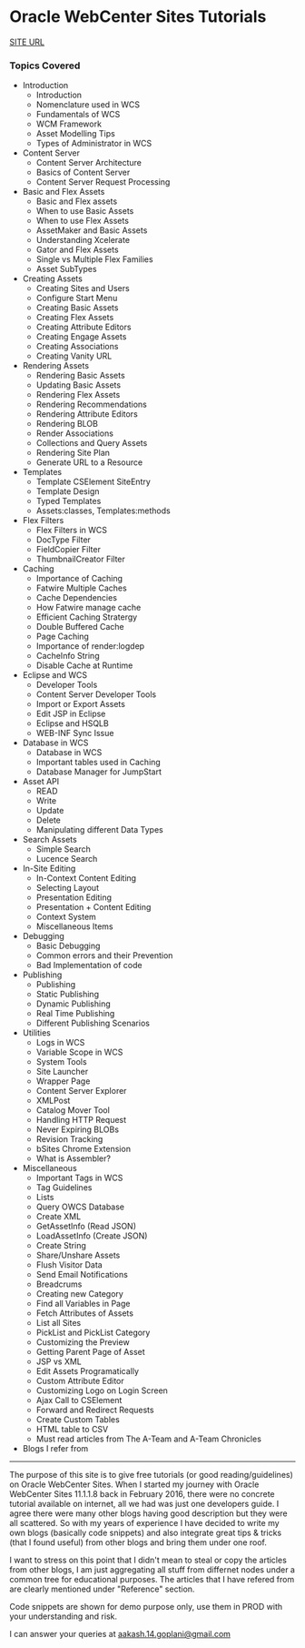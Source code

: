 # Oracle WebCenter Sites Tutorials

[SITE URL](https://aakash14goplani.github.io/OWCS)

### Topics Covered

* Introduction
    + Introduction
    + Nomenclature used in WCS
    + Fundamentals of WCS
    + WCM Framework
    + Asset Modelling Tips
    + Types of Administrator in WCS
* Content Server
    + Content Server Architecture
    + Basics of Content Server
    + Content Server Request Processing
* Basic and Flex Assets
    + Basic and Flex assets
    + When to use Basic Assets
    + When to use Flex Assets
    + AssetMaker and Basic Assets
    + Understanding Xcelerate
    + Gator and Flex Assets
    + Single vs Multiple Flex Families
    + Asset SubTypes
* Creating Assets
    + Creating Sites and Users
    + Configure Start Menu
    + Creating Basic Assets
    + Creating Flex Assets
    + Creating Attribute Editors
    + Creating Engage Assets
    + Creating Associations
    + Creating Vanity URL
* Rendering Assets
    + Rendering Basic Assets
    + Updating Basic Assets
    + Rendering Flex Assets
    + Rendering Recommendations
    + Rendering Attribute Editors
    + Rendering BLOB
    + Render Associations
    + Collections and Query Assets
    + Rendering Site Plan
    + Generate URL to a Resource
* Templates
    + Template CSElement SiteEntry
    + Template Design
    + Typed Templates
    + Assets:classes, Templates:methods
* Flex Filters
    + Flex Filters in WCS
    + DocType Filter
    + FieldCopier Filter
    + ThumbnailCreator Filter
* Caching
    + Importance of Caching
    + Fatwire Multiple Caches
    + Cache Dependencies
    + How Fatwire manage cache
    + Efficient Caching Stratergy
    + Double Buffered Cache
    + Page Caching
    + Importance of render:logdep
    + CacheInfo String
    + Disable Cache at Runtime
* Eclipse and WCS
    + Developer Tools
    + Content Server Developer Tools
    + Import or Export Assets
    + Edit JSP in Eclipse
    + Eclipse and HSQLB
    + WEB-INF Sync Issue
* Database in WCS
    + Database in WCS
    + Important tables used in Caching
    + Database Manager for JumpStart
* Asset API
    + READ
    + Write
    + Update
    + Delete
    + Manipulating different Data Types
* Search Assets
    + Simple Search
    + Lucence Search
* In-Site Editing
    + In-Context Content Editing
    + Selecting Layout
    + Presentation Editing
    + Presentation + Content Editing
    + Context System
    + Miscellaneous Items
* Debugging
    + Basic Debugging
    + Common errors and their Prevention
    + Bad Implementation of code
* Publishing
    + Publishing
    + Static Publishing
    + Dynamic Publishing
    + Real Time Publishing
    + Different Publishing Scenarios
* Utilities
    + Logs in WCS
    + Variable Scope in WCS
    + System Tools
    + Site Launcher
    + Wrapper Page
    + Content Server Explorer
    + XMLPost
    + Catalog Mover Tool
    + Handling HTTP Request
    + Never Expiring BLOBs
    + Revision Tracking
    + bSites Chrome Extension
    + What is Assembler?
* Miscellaneous
    + Important Tags in WCS
    + Tag Guidelines
    + Lists
    + Query OWCS Database
    + Create XML
    + GetAssetInfo (Read JSON)
    + LoadAssetInfo (Create JSON)
    + Create String
    + Share/Unshare Assets
    + Flush Visitor Data
    + Send Email Notifications
    + Breadcrums
    + Creating new Category
    + Find all Variables in Page
    + Fetch Attributes of Assets
    + List all Sites
    + PickList and PickList Category
    + Customizing the Preview
    + Getting Parent Page of Asset
    + JSP vs XML
    + Edit Assets Programatically
    + Custom Attribute Editor
    + Customizing Logo on Login Screen
    + Ajax Call to CSElement
    + Forward and Redirect Requests
    + Create Custom Tables
    + HTML table to CSV
    + Must read articles from The A-Team and A-Team Chronicles
* Blogs I refer from

***

The purpose of this site is to give free tutorials (or good reading/guidelines) on Oracle WebCenter Sites. When I started my journey with Oracle WebCenter Sites 11.1.1.8 back in February 2016, there were no concrete tutorial available on internet, all we had was just one developers guide. I agree there were many other blogs having good description but they were all scattered. So with my years of experience I have decided to write my own blogs (basically code snippets) and also integrate great tips & tricks (that I found useful) from other blogs and bring them under one roof.   


I want to stress on this point that I didn't mean to steal or copy the articles from other blogs, I am just aggregating all stuff from differnet nodes under a common tree for educational purposes. The articles that I have refered from are clearly mentioned under "Reference" section.   


Code snippets are shown for demo purpose only, use them in PROD with your understanding and risk.   


I can answer your queries at <a href="mailto:aakash.14.goplani@gmail.com">aakash.14.goplani@gmail.com</a>